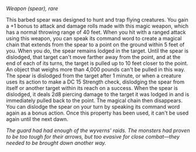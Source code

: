_Weapon (spear), rare_

This barbed spear was designed to hunt and trap flying creatures. You gain a +1 bonus to attack and damage rolls made with this magic weapon, which has a normal throwing range of 40 feet. When you hit with a ranged attack using this weapon, you can speak its command word to create a magical chain that extends from the spear to a point on the ground within 5 feet of you. When you do, the spear remains lodged in the target. Until the spear is dislodged, that target can't move farther away from the point, and at the end of each of its turns, the target is pulled up to 10 feet closer to the point. An object that weighs more than 4,000 pounds can't be pulled in this way. The spear is dislodged from the target after 1 minute, or when a creature uses its action to make a DC 15 Strength check, dislodging the spear from itself or another target within its reach on a success. When the spear is dislodged, it deals 2d8 piercing damage to the target it was lodged in and is immediately pulled back to the point. The magical chain then disappears. You can dislodge the spear on your turn by speaking its command word again as a bonus action. Once this property has been used, it can't be used again until the next dawn.

_The guard had had enough of the wyverns' raids. The monsters had proven to be too tough for their arrows, but too evasive for close combat—they needed to be brought down another way._